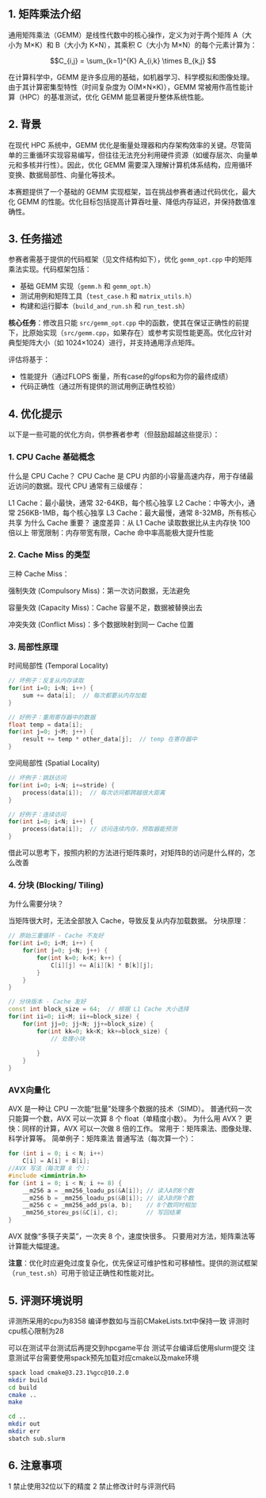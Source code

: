 ## 1. 矩阵乘法介绍

通用矩阵乘法（GEMM）是线性代数中的核心操作，定义为对于两个矩阵 A（大小为 M×K）和 B（大小为 K×N），其乘积 C（大小为 M×N）的每个元素计算为：

 $$C_{i,j} = \sum_{k=1}^{K} A_{i,k} \times B_{k,j} $$


在计算科学中，GEMM 是许多应用的基础，如机器学习、科学模拟和图像处理。由于其计算密集型特性（时间复杂度为 O(M×N×K)），GEMM 常被用作高性能计算（HPC）的基准测试，优化 GEMM 能显著提升整体系统性能。

## 2. 背景

在现代 HPC 系统中，GEMM 优化是衡量处理器和内存架构效率的关键。尽管简单的三重循环实现容易编写，但往往无法充分利用硬件资源（如缓存层次、向量单元和多核并行性）。因此，优化 GEMM 需要深入理解计算机体系结构，应用循环变换、数据局部性、向量化等技术。

本赛题提供了一个基础的 GEMM 实现框架，旨在挑战参赛者通过代码优化，最大化 GEMM 的性能。优化目标包括提高计算吞吐量、降低内存延迟，并保持数值准确性。

## 3. 任务描述

参赛者需基于提供的代码框架（见文件结构如下），优化 `gemm_opt.cpp` 中的矩阵乘法实现。代码框架包括：
- 基础 GEMM 实现（`gemm.h` 和 `gemm_opt.h`）
- 测试用例和矩阵工具（`test_case.h` 和 `matrix_utils.h`）
- 构建和运行脚本（`build_and_run.sh` 和 `run_test.sh`）

**核心任务**：修改且只能 `src/gemm_opt.cpp` 中的函数，使其在保证正确性的前提下，比原始实现（`src/gemm.cpp`，如果存在）或参考实现性能更高。优化应针对典型矩阵大小（如 1024×1024）进行，并支持通用浮点矩阵。

评估将基于：
- 性能提升（通过FLOPS 衡量，所有case的glfops和为你的最终成绩）
- 代码正确性（通过所有提供的测试用例正确性校验）


## 4. 优化提示
以下是一些可能的优化方向，供参赛者参考（但鼓励超越这些提示）：
### 1. CPU Cache 基础概念

什么是 CPU Cache？
CPU Cache 是 CPU 内部的小容量高速内存，用于存储最近访问的数据。现代 CPU 通常有三级缓存：

L1 Cache：最小最快，通常 32-64KB，每个核心独享
L2 Cache：中等大小，通常 256KB-1MB，每个核心独享
L3 Cache：最大最慢，通常 8-32MB，所有核心共享
为什么 Cache 重要？
速度差异：从 L1 Cache 读取数据比从主内存快 100 倍以上
带宽限制：内存带宽有限，Cache 命中率高能极大提升性能
### 2. Cache Miss 的类型
三种 Cache Miss：

强制失效 (Compulsory Miss)：第一次访问数据，无法避免

容量失效 (Capacity Miss)：Cache 容量不足，数据被替换出去

冲突失效 (Conflict Miss)：多个数据映射到同一 Cache 位置
### 3. 局部性原理

时间局部性 (Temporal Locality)
```CPP
// 坏例子：反复从内存读取
for(int i=0; i<N; i++) {
    sum += data[i];  // 每次都要从内存加载
}

// 好例子：重用寄存器中的数据
float temp = data[i];
for(int j=0; j<M; j++) {
    result += temp * other_data[j];  // temp 在寄存器中
}
```
空间局部性 (Spatial Locality)
```CPP
// 坏例子：跳跃访问
for(int i=0; i<N; i+=stride) {
    process(data[i]);  // 每次访问都跨越很大距离
}

// 好例子：连续访问
for(int i=0; i<N; i++) {
    process(data[i]);  // 访问连续内存，预取器能预测
}
```
借此可以思考下，按照内积的方法进行矩阵乘时，对矩阵B的访问是什么样的，怎么改善

### 4. 分块 (Blocking/ Tiling)
为什么需要分块？

当矩阵很大时，无法全部放入 Cache，导致反复从内存加载数据。
分块原理：
```c++
// 原始三重循环 - Cache 不友好
for(int i=0; i<M; i++) {
    for(int j=0; j<N; j++) {
        for(int k=0; k<K; k++) {
            C[i][j] += A[i][k] * B[k][j];
        }
    }
}

// 分块版本 - Cache 友好
const int block_size = 64;  // 根据 L1 Cache 大小选择
for(int ii=0; ii<M; ii+=block_size) {
    for(int jj=0; jj<N; jj+=block_size) {
        for(int kk=0; kk<K; kk+=block_size) {
            // 处理小块
            
        }
    }
}
```
### AVX向量化
AVX 是一种让 CPU 一次能“批量”处理多个数据的技术（SIMD）。
普通代码一次只能算一个数，AVX 可以一次算 8 个 float（单精度小数）。
为什么用 AVX？
更快：同样的计算，AVX 可以一次做 8 倍的工作。
常用于：矩阵乘法、图像处理、科学计算等。
简单例子：矩阵乘法
普通写法（每次算一个）：
```CPP
for (int i = 0; i < N; i++)
    C[i] = A[i] + B[i];
//AVX 写法（每次算 8 个）：
#include <immintrin.h>
for (int i = 0; i < N; i += 8) {
    __m256 a = _mm256_loadu_ps(&A[i]); // 读入A的8个数
    __m256 b = _mm256_loadu_ps(&B[i]); // 读入B的8个数
    __m256 c = _mm256_add_ps(a, b);    // 8个数同时相加
    _mm256_storeu_ps(&C[i], c);        // 写回结果
}
```
AVX 就像“多筷子夹菜”，一次夹 8 个，速度快很多。
只要用对方法，矩阵乘法等计算能大幅提速。


**注意**：优化时应避免过度复杂化，优先保证可维护性和可移植性。提供的测试框架（`run_test.sh`）可用于验证正确性和性能对比。

## 5. 评测环境说明
评测所采用的cpu为8358
编译参数如与当前CMakeLists.txt中保持一致
评测时cpu核心限制为28

可以在测试平台测试后再提交到hpcgame平台
测试平台编译后使用slurm提交
注意测试平台需要使用spack预先加载对应cmake以及make环境
``` bash
spack load cmake@3.23.1%gcc@10.2.0
mkdir build
cd build
cmake ..
make 

cd ..
mkdir out
mkdir err
sbatch sub.slurm
```


## 6. 注意事项
1 禁止使用32位以下的精度
2 禁止修改计时与评测代码

